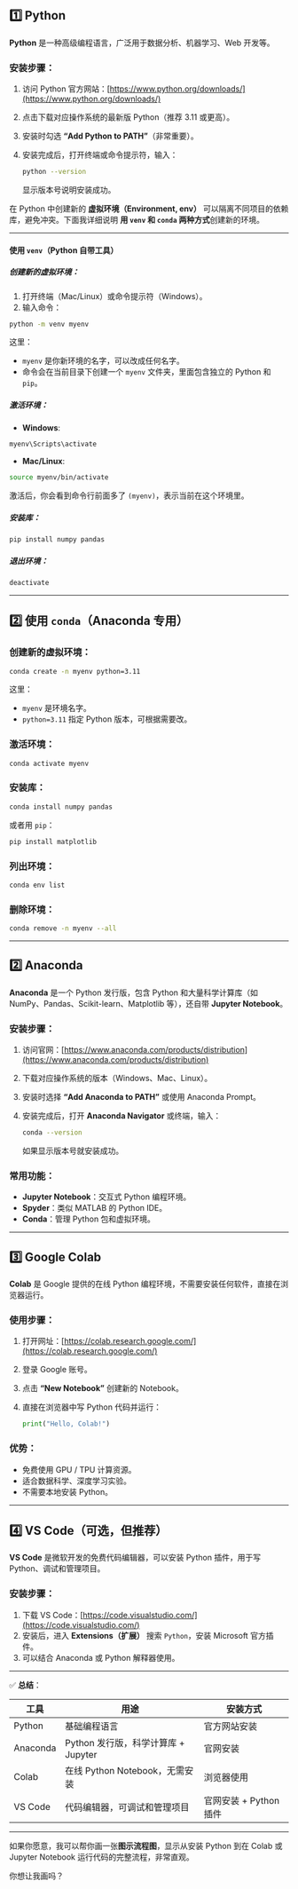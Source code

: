 ## 1️⃣ Python

**Python** 是一种高级编程语言，广泛用于数据分析、机器学习、Web 开发等。

### 安装步骤：

1. 访问 Python 官方网站：[https://www.python.org/downloads/](https://www.python.org/downloads/)
2. 点击下载对应操作系统的最新版 Python（推荐 3.11 或更高）。
3. 安装时勾选 **“Add Python to PATH”**（非常重要）。
4. 安装完成后，打开终端或命令提示符，输入：

   ```bash
   python --version
   ```

   显示版本号说明安装成功。


在 Python 中创建新的 **虚拟环境（Environment, env）** 可以隔离不同项目的依赖库，避免冲突。下面我详细说明 **用 `venv` 和 `conda` 两种方式**创建新的环境。

---

#### 使用 `venv`（Python 自带工具）

##### 创建新的虚拟环境：

1. 打开终端（Mac/Linux）或命令提示符（Windows）。
2. 输入命令：

```bash
python -m venv myenv
```

这里：

* `myenv` 是你新环境的名字，可以改成任何名字。
* 命令会在当前目录下创建一个 `myenv` 文件夹，里面包含独立的 Python 和 `pip`。

##### 激活环境：

* **Windows**:

```bash
myenv\Scripts\activate
```

* **Mac/Linux**:

```bash
source myenv/bin/activate
```

激活后，你会看到命令行前面多了 `(myenv)`，表示当前在这个环境里。

##### 安装库：

```bash
pip install numpy pandas
```

##### 退出环境：

```bash
deactivate
```

---

## 2️⃣ 使用 `conda`（Anaconda 专用）

### 创建新的虚拟环境：

```bash
conda create -n myenv python=3.11
```

这里：

* `myenv` 是环境名字。
* `python=3.11` 指定 Python 版本，可根据需要改。

### 激活环境：

```bash
conda activate myenv
```

### 安装库：

```bash
conda install numpy pandas
```

或者用 `pip`：

```bash
pip install matplotlib
```

### 列出环境：

```bash
conda env list
```

### 删除环境：

```bash
conda remove -n myenv --all
```

---

## 2️⃣ Anaconda

**Anaconda** 是一个 Python 发行版，包含 Python 和大量科学计算库（如 NumPy、Pandas、Scikit-learn、Matplotlib 等），还自带 **Jupyter Notebook**。

### 安装步骤：

1. 访问官网：[https://www.anaconda.com/products/distribution](https://www.anaconda.com/products/distribution)
2. 下载对应操作系统的版本（Windows、Mac、Linux）。
3. 安装时选择 **“Add Anaconda to PATH”** 或使用 Anaconda Prompt。
4. 安装完成后，打开 **Anaconda Navigator** 或终端，输入：

   ```bash
   conda --version
   ```

   如果显示版本号就安装成功。

### 常用功能：

* **Jupyter Notebook**：交互式 Python 编程环境。
* **Spyder**：类似 MATLAB 的 Python IDE。
* **Conda**：管理 Python 包和虚拟环境。

---

## 3️⃣ Google Colab

**Colab** 是 Google 提供的在线 Python 编程环境，不需要安装任何软件，直接在浏览器运行。

### 使用步骤：

1. 打开网址：[https://colab.research.google.com/](https://colab.research.google.com/)
2. 登录 Google 账号。
3. 点击 **“New Notebook”** 创建新的 Notebook。
4. 直接在浏览器中写 Python 代码并运行：

   ```python
   print("Hello, Colab!")
   ```

### 优势：

* 免费使用 GPU / TPU 计算资源。
* 适合数据科学、深度学习实验。
* 不需要本地安装 Python。

---

## 4️⃣ VS Code（可选，但推荐）

**VS Code** 是微软开发的免费代码编辑器，可以安装 Python 插件，用于写 Python、调试和管理项目。

### 安装步骤：

1. 下载 VS Code：[https://code.visualstudio.com/](https://code.visualstudio.com/)
2. 安装后，进入 **Extensions（扩展）** 搜索 `Python`，安装 Microsoft 官方插件。
3. 可以结合 Anaconda 或 Python 解释器使用。

---

✅ **总结**：

| 工具       | 用途                         | 安装方式             |
| -------- | -------------------------- | ---------------- |
| Python   | 基础编程语言                     | 官方网站安装           |
| Anaconda | Python 发行版，科学计算库 + Jupyter | 官网安装             |
| Colab    | 在线 Python Notebook，无需安装    | 浏览器使用            |
| VS Code  | 代码编辑器，可调试和管理项目             | 官网安装 + Python 插件 |

---

如果你愿意，我可以帮你画一张**图示流程图**，显示从安装 Python 到在 Colab 或 Jupyter Notebook 运行代码的完整流程，非常直观。

你想让我画吗？
